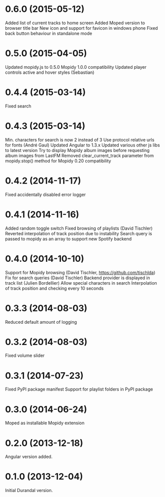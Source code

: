 # 0.6.0 (2015-05-12)

Added list of current tracks to home screen
Added Moped version to browser title bar
New icon and support for favicon in windows phone
Fixed back button behaviour in standalone mode

# 0.5.0 (2015-04-05)

Updated mopidy.js to 0.5.0
Mopidy 1.0.0 compatibility
Updated player controls active and hover styles (Sebastian) 

# 0.4.4 (2015-03-14)

Fixed search

# 0.4.3 (2015-03-14)

Min. characters for search is now 2 instead of 3
Use protocol relative urls for fonts (André Gaul)
Updated Angular to 1.3.x
Updated various other js libs to latest version
Try to display Mopidy album images before requesting album images from LastFM
Removed clear_current_track parameter from mopidy.stop() method for Mopidy 0.20 compatibility

# 0.4.2 (2014-11-17)

Fixed accidentally disabled error logger

# 0.4.1 (2014-11-16)

Added random toggle switch
Fixed browsing of playlists (David Tischler)
Reverted interpolation of track position due to instability
Search query is passed to mopidy as an array to support new Spotify backend

# 0.4.0 (2014-10-10)

Support for Mopidy browsing (David Tischler, https://github.com/tischlda)
Fix for search queries (David Tischler)
Backend provider is displayed in track list (Julien Bordellier)
Allow special characters in search
Interpolation of track position and checking every 10 seconds

# 0.3.3 (2014-08-03)

Reduced default amount of logging

# 0.3.2 (2014-08-03)

Fixed volume slider

# 0.3.1 (2014-07-23)

Fixed PyPI package manifest
Support for playlist folders in PyPI package

# 0.3.0 (2014-06-24)

Moped as installable Mopidy extension

# 0.2.0 (2013-12-18)

Angular version added.


# 0.1.0 (2013-12-04)

Initial Durandal version.